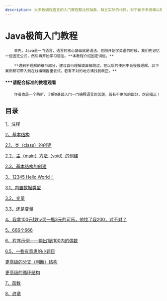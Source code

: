 ```yaml
---
description: 大多数编程语言的入门教程都比较抽象，缺乏实际的代码，对于新手来说难以理解。这里希望能通过实际的程序来简化对入门的理解。
---
```


# Java极简入门教程

        首先，Java是一门语言，语言的核心基础就是语法。在刚开始学英语的时候，我们先记忆一些固定公式，然后再开始学习语法。**本教程介绍固定词组。**

        **遇到不理解的细节部分，建议自行理解或直接跳过，在以后的使用中会慢慢理解。以下案例都可带入到在线编辑器里尝试，若有不对的地方请找我改正。**

#### **\*\*\*请配合标准的教程观看**

        作者也是一个萌新，了解0基础入门一门编程语言的苦楚，若有不确切的部分，欢迎指正！

## 目录

[1、注释](1.md)

[2、基本结构](2/)

  [2.1、类（class）的创建](2/2.1.md)

  [2.2、主（main）方法（void）的创建](2/2.2.md)

[  2.3、基本结构的创建](2/2.3.md)

[3、12345 Hello World！](3/)

 [ 3.1、内置数据类型](3/3.1-nei-zhi-shu-ju-lei-xing.md)

  [3.2、变量](3/untitled-1.md)

[  3.3、还是变量](3/3.3-bian-liang-de-jian-dan-ji-suan.md)

[4、我拿100元找hy买一瓶3元的可乐，他找了我200，对不对？](3.3-wo-na-100-yuan-zhao-hy-mai-yi-ping-3-yuan-de-ke-le-ta-zhao-le-wo-200-dui-bu-dui.md)

[5、666个666](5-666-ge-666.md)

[6、程序示例——输出1到100内的偶数](untitled.md)

[6.5、一些有意思的小题目](6.5-yi-ge-you-yi-si-de-xiao-ti-mu-xuan-xiu.md)

[更高级的分支（判断）结构](geng-gao-ji-de-fen-zhi-pan-duan-jie-gou.md)

[更高级的循环结构](geng-gao-ji-de-xun-huan-jie-gou.md)

[7、函数](7-fang-fa-xuan-xiu.md)

[8、终章](7-zhong-zhang.md)









